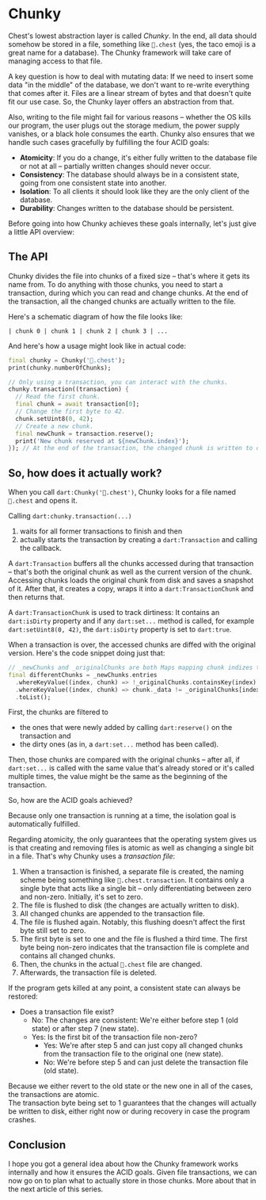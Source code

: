 # Chunky

Chest's lowest abstraction layer is called *Chunky*.
In the end, all data should somehow be stored in a file, something like `🌮.chest` (yes, the taco emoji is a great name for a database). The Chunky framework will take care of managing access to that file.

A key question is how to deal with mutating data: If we need to insert some data "in the middle" of the database, we don't want to re-write everything that comes after it. Files are a linear stream of bytes and that doesn't quite fit our use case. So, the Chunky layer offers an abstraction from that.

Also, writing to the file might fail for various reasons – whether the OS kills our program, the user plugs out the storage medium, the power supply vanishes, or a black hole consumes the earth. Chunky also ensures that we handle such cases gracefully by fulfilling the four ACID goals:

- **Atomicity**: If you do a change, it's either fully written to the database file or not at all – partially written changes should never occur.
- **Consistency**: The database should always be in a consistent state, going from one consistent state into another.
- **Isolation**: To all clients it should look like they are the only client of the database.
- **Durability**: Changes written to the database should be persistent.

Before going into how Chunky achieves these goals internally, let's just give a little API overview:

## The API

Chunky divides the file into chunks of a fixed size – that's where it gets its name from.
To do anything with those chunks, you need to start a transaction, during which you can read and change chunks.
At the end of the transaction, all the changed chunks are actually written to the file.

Here's a schematic diagram of how the file looks like:

```text
| chunk 0 | chunk 1 | chunk 2 | chunk 3 | ...
```

And here's how a usage might look like in actual code:

```dart
final chunky = Chunky('🌮.chest');
print(chunky.numberOfChunks);

// Only using a transaction, you can interact with the chunks.
chunky.transaction((transaction) {
  // Read the first chunk.
  final chunk = await transaction[0];
  // Change the first byte to 42.
  chunk.setUint8(0, 42);
  // Create a new chunk.
  final newChunk = transaction.reserve();
  print('New chunk reserved at ${newChunk.index}');
}); // At the end of the transaction, the changed chunk is written to disk.
```

## So, how does it actually work?

When you call `dart:Chunky('🌮.chest')`, Chunky looks for a file named `🌮.chest` and opens it.

Calling `dart:chunky.transaction(...)`

1. waits for all former transactions to finish and then
2. actually starts the transaction by creating a `dart:Transaction` and calling the callback.

A `dart:Transaction` buffers all the chunks accessed during that transaction – that's both the original chunk as well as the current version of the chunk.
Accessing chunks loads the original chunk from disk and saves a snapshot of it. After that, it creates a copy, wraps it into a `dart:TransactionChunk` and then returns that.

A `dart:TransactionChunk` is used to track dirtiness: It contains an `dart:isDirty` property and if any `dart:set...` method is called, for example `dart:setUint8(0, 42)`, the `dart:isDirty` property is set to `dart:true`.

When a transaction is over, the accessed chunks are diffed with the original version.
Here's the code snippet doing just that:

```dart
// _newChunks and _originalChunks are both Maps mapping chunk indizes to chunks.
final differentChunks = _newChunks.entries
  .whereKeyValue((index, chunk) => !_originalChunks.containsKey(index) || chunk.isDirty)
  .whereKeyValue((index, chunk) => chunk._data != _originalChunks[index])
  .toList();
```

First, the chunks are filtered to

- the ones that were newly added by calling `dart:reserve()` on the transaction and
- the dirty ones (as in, a `dart:set...` method has been called).

Then, those chunks are compared with the original chunks – after all, if `dart:set...` is called with the same value that's already stored or it's called multiple times, the value might be the same as the beginning of the transaction.

So, how are the ACID goals achieved?

Because only one transaction is running at a time, the isolation goal is automatically fulfilled.

Regarding atomicity, the only guarantees that the operating system gives us is that creating and removing files is atomic as well as changing a single bit in a file.
That's why Chunky uses a *transaction file*:

1. When a transaction is finished, a separate file is created, the naming scheme being something like `🌮.chest.transaction`. It contains only a single byte that acts like a single bit – only differentiating between zero and non-zero. Initially, it's set to zero.
2. The file is flushed to disk (the changes are actually written to disk).
3. All changed chunks are appended to the transaction file.
4. The file is flushed again. Notably, this flushing doesn't affect the first byte still set to zero.
5. The first byte is set to one and the file is flushed a third time. The first byte being non-zero indicates that the transaction file is complete and contains all changed chunks.
6. Then, the chunks in the actual `🌮.chest` file are changed.
7. Afterwards, the transaction file is deleted.

If the program gets killed at any point, a consistent state can always be restored:

- Does a transaction file exist?
  - No: The changes are consistent: We're either before step 1 (old state) or after step 7 (new state).
  - Yes: Is the first bit of the transaction file non-zero?
    - Yes: We're after step 5 and can just copy all changed chunks from the transaction file to the original one (new state).
    - No: We're before step 5 and can just delete the transaction file (old state).

Because we either revert to the old state or the new one in all of the cases, the transactions are atomic.  
The transaction byte being set to 1 guarantees that the changes will actually be written to disk, either right now or during recovery in case the program crashes.

## Conclusion

I hope you got a general idea about how the Chunky framework works internally and how it ensures the ACID goals.
Given file transactions, we can now go on to plan what to actually store in those chunks.
More about that in the next article of this series.
